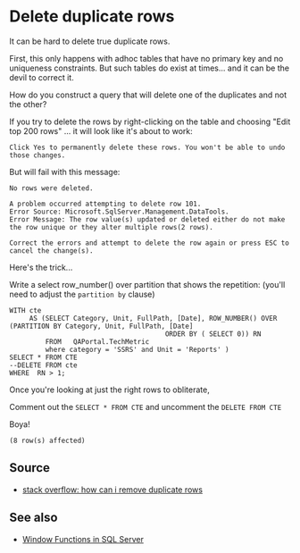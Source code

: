 # Delete duplicate rows


It can be hard to delete true duplicate rows.

First, this only happens with adhoc tables that have no primary key and no uniqueness constraints. But such tables do exist at times... and it can be the devil to correct it.

How do you construct a query that will delete one of the duplicates and not the other?


If you try to delete the rows by right-clicking on the table and choosing "Edit top 200 rows" ... it will look like it's about to work:

```plaintext
Click Yes to permanently delete these rows. You won't be able to undo those changes.
```

But will fail with this message:

```plaintext
No rows were deleted.

A problem occurred attempting to delete row 101.
Error Source: Microsoft.SqlServer.Management.DataTools.
Error Message: The row value(s) updated or deleted either do not make the row unique or they alter multiple rows(2 rows).

Correct the errors and attempt to delete the row again or press ESC to cancel the change(s).
```


Here's the trick...

Write a select row_number() over partition that shows the repetition: (you'll need to adjust the `partition by` clause)

	WITH cte
		 AS (SELECT Category, Unit, FullPath, [Date], ROW_NUMBER() OVER (PARTITION BY Category, Unit, FullPath, [Date]
										   ORDER BY ( SELECT 0)) RN
			 FROM   QAPortal.TechMetric
			 where category = 'SSRS' and Unit = 'Reports' )
	SELECT * FROM CTE
	--DELETE FROM cte
	WHERE  RN > 1;


Once you're looking at just the right rows to obliterate,

Comment out the `SELECT * FROM CTE` and uncomment the `DELETE FROM CTE`

Boya!

```plaintext
(8 row(s) affected)
```

## Source

 - [stack overflow: how can i remove duplicate rows](https://stackoverflow.com/questions/18932/how-can-i-remove-duplicate-rows)


## See also

 - [Window Functions in SQL Server](windowed_functions.md)